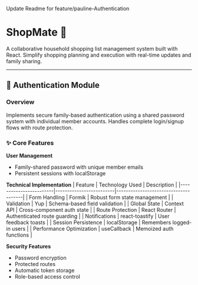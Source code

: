 Update Readme for feature/pauline-Authentication

# ShopMate 🛒

A collaborative household shopping list management system built with React. Simplify shopping planning and execution with real-time updates and family sharing.

---

## 🔐 Authentication Module

### Overview
Implements secure family-based authentication using a shared password system with individual member accounts. Handles complete login/signup flows with route protection.

### ✨ Core Features

**User Management**
- Family-shared password with unique member emails
- Persistent sessions with localStorage

**Technical Implementation**
| Feature                | Technology Used         | Description                          |
|------------------------|-------------------------|--------------------------------------|
| Form Handling          | Formik                  | Robust form state management         |
| Validation             | Yup                     | Schema-based field validation        |
| Global State           | Context API             | Cross-component auth state           |
| Route Protection       | React Router            | Authenticated route guarding         |
| Notifications          | react-toastify          | User feedback toasts                 |
| Session Persistence    | localStorage            | Remembers logged-in users            |
| Performance Optimization | useCallback           | Memoized auth functions             |

**Security Features**
- Password encryption
- Protected routes
- Automatic token storage
- Role-based access control

